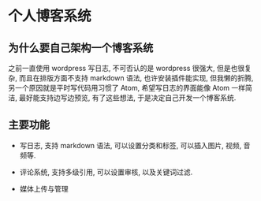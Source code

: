 # 个人博客系统

## 为什么要自己架构一个博客系统

之前一直使用 wordpress 写日志, 不可否认的是 wordpress 很强大, 但是也很复杂, 而且在排版方面不支持 markdown 语法, 也许安装插件能实现, 但我懒的折腾, 另一个原因就是平时写代码用习惯了 Atom, 希望写日志的界面能像 Atom 一样简洁, 最好能支持边写边预览, 有了这些想法, 于是决定自己开发一个博客系统.

## 主要功能

- 写日志, 支持 markdown 语法, 可以设置分类和标签, 可以插入图片, 视频, 音频等.

- 评论系统, 支持多级引用, 可以设置审核, 以及关键词过滤.

- 媒体上传与管理
